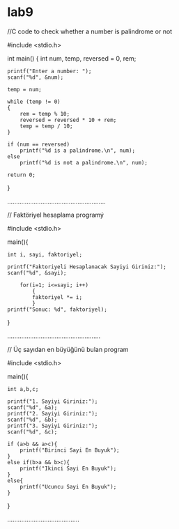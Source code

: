 # lab9
//C code to check whether a number is palindrome or not

#include <stdio.h>

int main()
{
    int num, temp, reversed = 0, rem;

    printf("Enter a number: ");
    scanf("%d", &num);

    temp = num;

    while (temp != 0)
    {
        rem = temp % 10;
        reversed = reversed * 10 + rem;
        temp = temp / 10;
    }

    if (num == reversed)
        printf("%d is a palindrome.\n", num);
    else
        printf("%d is not a palindrome.\n", num);

    return 0;
}


........................................................


// Faktöriyel hesaplama programý

#include <stdio.h>

main(){
	
	int i, sayi, faktoriyel;
	
	printf("Faktoriyeli Hesaplanacak Sayiyi Giriniz:");
	scanf("%d", &sayi);
	
		for(i=1; i<=sayi; i++)
			{
			faktoriyel *= i;
			}
	printf("Sonuc: %d", faktoriyel);
	
}

.....................................................



// Üç sayıdan en büyüğünü bulan program

#include <stdio.h>

main(){
	
	int a,b,c;
	
	printf("1. Sayiyi Giriniz:");
	scanf("%d", &a);
	printf("2. Sayiyi Giriniz:");
	scanf("%d", &b);
	printf("3. Sayiyi Giriniz:");
	scanf("%d", &c);
	
	if (a>b && a>c){
		printf("Birinci Sayi En Buyuk");
	}
	else if(b>a && b>c){
		printf("Ikinci Sayi En Buyuk");
	}	
	else{
		printf("Ucuncu Sayi En Buyuk");
	}

	
	
}


.........................................



